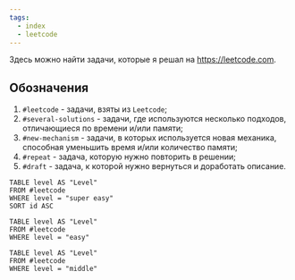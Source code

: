 ```yaml
---
tags:
  - index
  - leetcode
---
```

Здесь можно найти задачи, которые я решал на https://leetcode.com.

## Обозначения

1. `#leetcode` - задачи, взяты из `Leetcode`;
2. `#several-solutions` - задачи, где используются несколько подходов, отличающиеся по времени и/или памяти;
3. `#new-mechanism` - задачи, в которых используется новая механика, способная уменьшить время и/или количество памяти;
4. `#repeat` - задача, которую нужно повторить в решении;
5. `#draft` - задача, к которой нужно вернуться и доработать описание.

```dataview
TABLE level AS "Level"
FROM #leetcode
WHERE level = "super easy"
SORT id ASC
```

```dataview
TABLE level AS "Level"
FROM #leetcode
WHERE level = "easy"
```

```dataview
TABLE level AS "Level"
FROM #leetcode
WHERE level = "middle"
```
